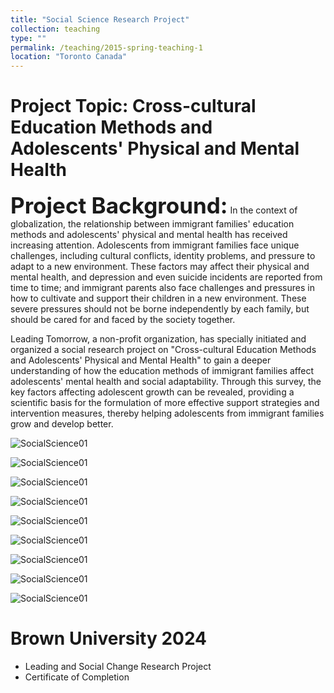 ```yaml
---
title: "Social Science Research Project"
collection: teaching
type: ""
permalink: /teaching/2015-spring-teaching-1
location: "Toronto Canada"
---
```


Project Topic: Cross-cultural Education Methods and Adolescents' Physical and Mental Health
=====
<span style="font-size:2.5em;"><b>Project Background:</b></span> 
In the context of globalization, the relationship between immigrant families' education methods and adolescents' physical and mental health has received increasing attention. Adolescents from immigrant families face unique challenges, including cultural conflicts, identity problems, and pressure to adapt to a new environment. These factors may affect their physical and mental health, and depression and even suicide incidents are reported from time to time; and immigrant parents also face challenges and pressures in how to cultivate and support their children in a new environment. These severe pressures should not be borne independently by each family, but should be cared for and faced by the society together.

Leading Tomorrow, a non-profit organization, has specially initiated and organized a social research project on "Cross-cultural Education Methods and Adolescents' Physical and Mental Health" to gain a deeper understanding of how the education methods of immigrant families affect adolescents' mental health and social adaptability. Through this survey, the key factors affecting adolescent growth can be revealed, providing a scientific basis for the formulation of more effective support strategies and intervention measures, thereby helping adolescents from immigrant families grow and develop better.

![SocialScience01](https://tiffanyjtfu.github.io/TiffanyFu/images/socialscienceproject12.jpg)

![SocialScience01](https://tiffanyjtfu.github.io/TiffanyFu/images/socialscienceproject1.jpg)

![SocialScience01](https://tiffanyjtfu.github.io/TiffanyFu/images/socialscienceproject2.jpg)

![SocialScience01](https://tiffanyjtfu.github.io/TiffanyFu/images/socialscienceproject3.jpg)

![SocialScience01](https://tiffanyjtfu.github.io/TiffanyFu/images/socialscienceproject4.jpg)

![SocialScience01](https://tiffanyjtfu.github.io/TiffanyFu/images/socialscienceproject5.jpg)

![SocialScience01](https://tiffanyjtfu.github.io/TiffanyFu/images/socialscienceproject6.jpg)

![SocialScience01](https://tiffanyjtfu.github.io/TiffanyFu/images/socialscienceproject7.jpg)

![SocialScience01](https://tiffanyjtfu.github.io/TiffanyFu/images/socialscienceproject8.jpg)



Brown University 2024
=====
  * Leading and Social Change Research Project
  * Certificate of Completion

